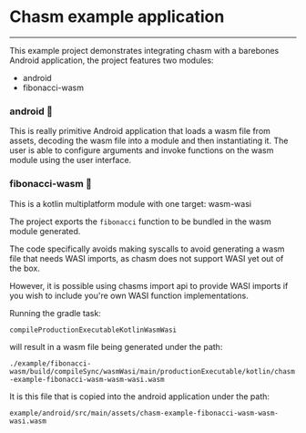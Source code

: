 # Chasm example application

---

This example project demonstrates integrating chasm with a barebones Android application, the project features two modules:

- android
- fibonacci-wasm

### android 🤖

This is really primitive Android application that loads a wasm file from assets, decoding the wasm file into a module and then
instantiating it. The user is able to configure arguments and invoke functions on the wasm module using the user interface.

### fibonacci-wasm 🧮

This is a kotlin multiplatform module with one target: wasm-wasi

The project exports the `fibonacci` function to be bundled in the wasm module generated.

The code specifically avoids making syscalls to avoid generating a wasm file that needs WASI imports,
as chasm does not support WASI yet out of the box.

However, it is possible using chasms import api to provide
WASI imports if you wish to include you're own WASI function implementations.

Running the gradle task:

```shell
compileProductionExecutableKotlinWasmWasi
```

will result in a wasm file being generated under the path:

`./example/fibonacci-wasm/build/compileSync/wasmWasi/main/productionExecutable/kotlin/chasm-example-fibonacci-wasm-wasm-wasi.wasm`


It is this file that is copied into the android application under the path:

`example/android/src/main/assets/chasm-example-fibonacci-wasm-wasm-wasi.wasm`
